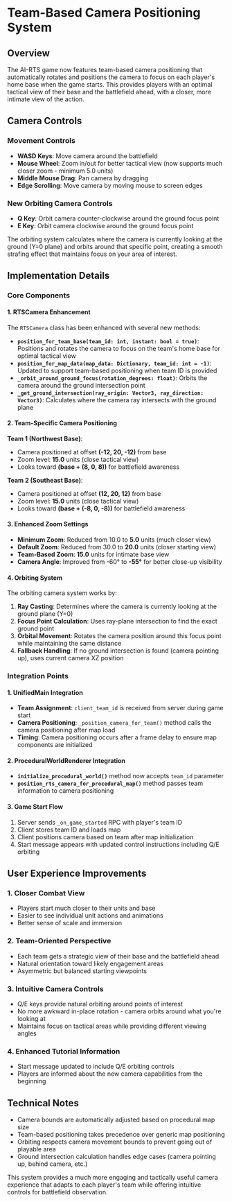 # Team-Based Camera Positioning System

## Overview

The AI-RTS game now features team-based camera positioning that automatically rotates and positions the camera to focus on each player's home base when the game starts. This provides players with an optimal tactical view of their base and the battlefield ahead, with a closer, more intimate view of the action.

## Camera Controls

### Movement Controls
- **WASD Keys**: Move camera around the battlefield
- **Mouse Wheel**: Zoom in/out for better tactical view (now supports much closer zoom - minimum 5.0 units)
- **Middle Mouse Drag**: Pan camera by dragging
- **Edge Scrolling**: Move camera by moving mouse to screen edges

### New Orbiting Camera Controls
- **Q Key**: Orbit camera counter-clockwise around the ground focus point
- **E Key**: Orbit camera clockwise around the ground focus point

The orbiting system calculates where the camera is currently looking at the ground (Y=0 plane) and orbits around that specific point, creating a smooth strafing effect that maintains focus on your area of interest.

## Implementation Details

### Core Components

#### 1. RTSCamera Enhancement

The `RTSCamera` class has been enhanced with several new methods:

- **`position_for_team_base(team_id: int, instant: bool = true)`**: Positions and rotates the camera to focus on the team's home base for optimal tactical view
- **`position_for_map_data(map_data: Dictionary, team_id: int = -1)`**: Updated to support team-based positioning when team ID is provided
- **`_orbit_around_ground_focus(rotation_degrees: float)`**: Orbits the camera around the ground intersection point
- **`_get_ground_intersection(ray_origin: Vector3, ray_direction: Vector3)`**: Calculates where the camera ray intersects with the ground plane

#### 2. Team-Specific Camera Positioning

**Team 1 (Northwest Base)**:
- Camera positioned at offset **(-12, 20, -12)** from base
- Zoom level: **15.0** units (close tactical view)
- Looks toward **(base + (8, 0, 8))** for battlefield awareness

**Team 2 (Southeast Base)**:
- Camera positioned at offset **(12, 20, 12)** from base  
- Zoom level: **15.0** units (close tactical view)
- Looks toward **(base + (-8, 0, -8))** for battlefield awareness

#### 3. Enhanced Zoom Settings

- **Minimum Zoom**: Reduced from 10.0 to **5.0** units (much closer view)
- **Default Zoom**: Reduced from 30.0 to **20.0** units (closer starting view)
- **Team-Based Zoom**: **15.0** units for intimate base view
- **Camera Angle**: Improved from -60° to **-55°** for better close-up visibility

#### 4. Orbiting System

The orbiting camera system works by:
1. **Ray Casting**: Determines where the camera is currently looking at the ground plane (Y=0)
2. **Focus Point Calculation**: Uses ray-plane intersection to find the exact ground point
3. **Orbital Movement**: Rotates the camera position around this focus point while maintaining the same distance
4. **Fallback Handling**: If no ground intersection is found (camera pointing up), uses current camera XZ position

### Integration Points

#### 1. UnifiedMain Integration
- **Team Assignment**: `client_team_id` is received from server during game start
- **Camera Positioning**: `_position_camera_for_team()` method calls the camera positioning after map load
- **Timing**: Camera positioning occurs after a frame delay to ensure map components are initialized

#### 2. ProceduralWorldRenderer Integration  
- **`initialize_procedural_world()`** method now accepts `team_id` parameter
- **`position_rts_camera_for_procedural_map()`** method passes team information to camera positioning

#### 3. Game Start Flow
1. Server sends `_on_game_started` RPC with player's team ID
2. Client stores team ID and loads map
3. Client positions camera based on team after map initialization  
4. Start message appears with updated control instructions including Q/E orbiting

## User Experience Improvements

### 1. **Closer Combat View**
- Players start much closer to their units and base
- Easier to see individual unit actions and animations
- Better sense of scale and immersion

### 2. **Team-Oriented Perspective**
- Each team gets a strategic view of their base and the battlefield ahead
- Natural orientation toward likely engagement areas
- Asymmetric but balanced starting viewpoints

### 3. **Intuitive Camera Controls**
- Q/E keys provide natural orbiting around points of interest
- No more awkward in-place rotation - camera orbits around what you're looking at
- Maintains focus on tactical areas while providing different viewing angles

### 4. **Enhanced Tutorial Information**
- Start message updated to include Q/E orbiting controls
- Players are informed about the new camera capabilities from the beginning

## Technical Notes

- Camera bounds are automatically adjusted based on procedural map size
- Team-based positioning takes precedence over generic map positioning
- Orbiting respects camera movement bounds to prevent going out of playable area
- Ground intersection calculation handles edge cases (camera pointing up, behind camera, etc.)

This system provides a much more engaging and tactically useful camera experience that adapts to each player's team while offering intuitive controls for battlefield observation. 